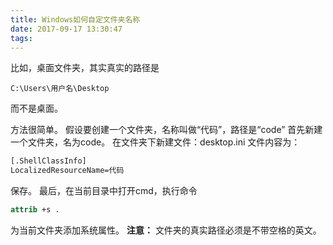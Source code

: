 ```yaml
---
title: Windows如何自定文件夹名称
date: 2017-09-17 13:30:47
tags:
---
```


比如，桌面文件夹，其实真实的路径是
```
C:\Users\用户名\Desktop
```
而不是桌面。

<!--more-->

方法很简单。
假设要创建一个文件夹，名称叫做“代码”，路径是“code” 首先新建一个文件夹，名为code。
在文件夹下新建文件：desktop.ini 文件内容为：

```bat
[.ShellClassInfo]
LocalizedResourceName=代码
```

保存。 最后，在当前目录中打开cmd，执行命令

```bat
attrib +s .
```

为当前文件夹添加系统属性。
**注意：** 文件夹的真实路径必须是不带空格的英文。